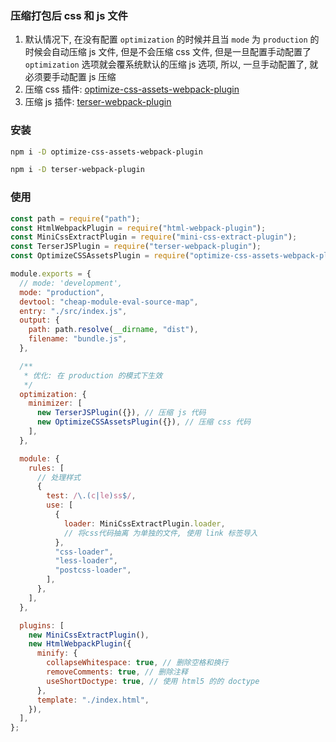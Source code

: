 ### 压缩打包后 css 和 js 文件

1. 默认情况下, 在没有配置 `optimization` 的时候并且当 `mode` 为 `production` 的时候会自动压缩 js 文件, 但是不会压缩 css 文件, 但是一旦配置手动配置了 `optimization` 选项就会覆系统默认的压缩 js 选项, 所以, 一旦手动配置了, 就必须要手动配置 js 压缩
2. 压缩 css 插件: [optimize-css-assets-webpack-plugin](https://github.com/NMFR/optimize-css-assets-webpack-plugin)
3. 压缩 js 插件: [terser-webpack-plugin](https://github.com/webpack-contrib/terser-webpack-plugin)

### 安装

```sh
npm i -D optimize-css-assets-webpack-plugin

npm i -D terser-webpack-plugin
```

### 使用

```js
const path = require("path");
const HtmlWebpackPlugin = require("html-webpack-plugin");
const MiniCssExtractPlugin = require("mini-css-extract-plugin");
const TerserJSPlugin = require("terser-webpack-plugin");
const OptimizeCSSAssetsPlugin = require("optimize-css-assets-webpack-plugin");

module.exports = {
  // mode: 'development',
  mode: "production",
  devtool: "cheap-module-eval-source-map",
  entry: "./src/index.js",
  output: {
    path: path.resolve(__dirname, "dist"),
    filename: "bundle.js",
  },

  /**
   * 优化: 在 production 的模式下生效
   */
  optimization: {
    minimizer: [
      new TerserJSPlugin({}), // 压缩 js 代码
      new OptimizeCSSAssetsPlugin({}), // 压缩 css 代码
    ],
  },

  module: {
    rules: [
      // 处理样式
      {
        test: /\.(c|le)ss$/,
        use: [
          {
            loader: MiniCssExtractPlugin.loader,
            // 将css代码抽离 为单独的文件, 使用 link 标签导入
          },
          "css-loader",
          "less-loader",
          "postcss-loader",
        ],
      },
    ],
  },

  plugins: [
    new MiniCssExtractPlugin(),
    new HtmlWebpackPlugin({
      minify: {
        collapseWhitespace: true, // 删除空格和换行
        removeComments: true, // 删除注释
        useShortDoctype: true, // 使用 html5 的的 doctype
      },
      template: "./index.html",
    }),
  ],
};
```
